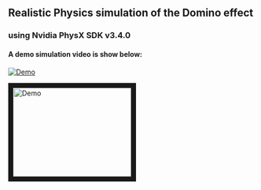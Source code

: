 ## Realistic Physics simulation of the Domino effect

### using Nvidia PhysX SDK v3.4.0

#### A demo simulation video is show below: 
[![Demo](http://img.youtube.com/vi/GGJLW4jcJZk/9.jpg)](http://www.youtube.com/watch?v=GGJLW4jcJZk)

<a href="http://www.youtube.com/watch?feature=player_embedded&v=GGJLW4jcJZk
" target="_blank"><img src="http://img.youtube.com/vi/GGJLW4jcJZk/9.jpg" 
alt="Demo" width="240" height="180" border="10" /></a>